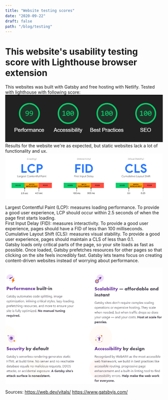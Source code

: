 ```yaml
---
title: "Website testing scores"
date: "2020-09-22"
draft: false
path: "/blog/testing"
---
```


# This website's usability testing score with Lighthouse browser extension

This websites was built with Gatsby and free hosting with Netlify. Tested with lighthouse with following score:
![SpeedScore](https://raw.githubusercontent.com/Jkytol/JKgatsby/master/src/images/100.PNG)
Results for the website we're as expected, but static websites lack a lot of functionality and ux.
![SpeedScoreInfo](https://raw.githubusercontent.com/Jkytol/JKgatsby/master/src/images/99.PNG)

Largest Contentful Paint (LCP): measures loading performance. To provide a good user experience, LCP should occur within 2.5 seconds of when the page first starts loading.
<br>
First Input Delay (FID): measures interactivity. To provide a good user experience, pages should have a FID of less than 100 milliseconds.
<br>
Cumulative Layout Shift (CLS): measures visual stability. To provide a good user experience, pages should maintain a CLS of less than 0.1.
<br>
Gatsby loads only critical parts of the page, so your site loads as fast as possible. Once loaded, Gatsby prefetches resources for other pages so that clicking on the site feels incredibly fast. Gatsby lets teams focus on creating content-driven websites instead of worrying about performance.



![GatsbyInfo](https://raw.githubusercontent.com/Jkytol/JKgatsby/master/src/images/98.PNG)

Sources:
https://web.dev/vitals/
https://www.gatsbyjs.com/
